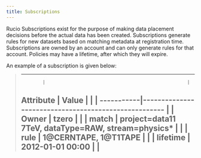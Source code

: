 ```yaml
---
title: Subscriptions
---
```


Rucio Subscriptions exist for the purpose of making data placement
decisions before the actual data has been created. Subscriptions
generate rules for new datasets based on matching metadata at
registration time. Subscriptions are owned by an account and can only
generate rules for that account. Policies may have a lifetime, after
which they will expire.

An example of a subscription is given below:

>--------------------------------------------------------------------
>             |                                                     |
>  Attribute  | Value                                               |
>             |                                                     |
>  -----------|-----------------------------------------------------
>             |                                                     |
>  Owner      | tzero                                               |
>             |                                                     |
>  match      | project=data11 7TeV, dataType=RAW, stream=physics\* |
>             |                                                     |
>  rule       | 1\@CERNTAPE, 1\@T1TAPE                              | 
>             |                                                     |
>  lifetime   | 2012-01-01 00:00                                    |
>                                                                   |
>-------------------------------------------------------------------
